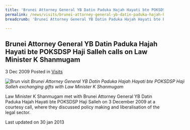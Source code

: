 ```yaml
---
title: 'Brunei Attorney General YB Datin Paduka Hajah Hayati bte POKSDSP Haji Salleh calls on Law Minister K Shanmugam'
permalink: /news/visits/brunei-attorney-general-yb-datin-paduka-hajah-hayati-bte-poksdsp-haji-salleh-calls-on-law-minister/
breadcrumb: 'Brunei Attorney General YB Datin Paduka Hajah Hayati bte POKSDSP Haji Salleh calls on Law Minister K Shanmugam'

---
```



<style>
.image {width: 600px;}
.image img {max-width: 100%;}
</style>

Brunei Attorney General YB Datin Paduka Hajah Hayati bte POKSDSP Haji Salleh calls on Law Minister K Shanmugam
---

3 Dec 2009 Posted in [Visits](/news/visits/)

<div class="image">
  <img src="/images/brunei-ag-3-12-09.jpg" alt="Brun visit" title="Brun visit">
  <i>Brunei Attorney General YB Datin Paduka Hajah Hayati bte POKSDSP Haji Salleh exchanging gifts with Law Minister K Shanmugam</i>
</div>

Law Minister K Shanmugam met with Brunei Attorney General YB Datin Paduka Hajah Hayati bte POKSDSP Haji Salleh on 3 December 2009 at a courtesy call, where they discussed policy making and liberalisation of the legal sector.

<p class="right-side-updated">Last updated on 30 jan 2013</p>
